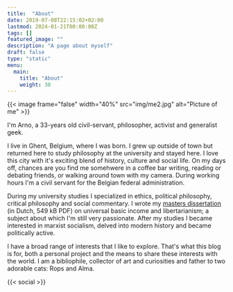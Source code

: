 ```yaml
---
title:  "About"
date: 2019-07-08T22:15:02+02:00
lastmod: 2024-01-21T00:00:00Z
tags: []
featured_image: ""
description: "A page about myself"
draft: false
type: "static"
menu:
  main:
    title: "About"
    weight: 30
---
```


{{< image frame="false" width="40%" src="img/me2.jpg" alt="Picture of me" >}}

I'm Arno, a 33-years old civil-servant, philosopher, activist and generalist geek. 

I live in Ghent, Belgium, where I was born. I grew up outside of town but returned here to study philosophy at the university and stayed here. I love this city with it's exciting blend of history, culture and social life. On my days off, chances are you find me somehwere in a coffee bar writing, reading or debating friends, or walking around town with my camera. During working hours I'm a civil servant for the Belgian federal administration.

During my university studies I specialized in ethics, political philosophy, critical philosophy and social commentary. I wrote my [masters dissertation](/files/thesis.pdf) (in Dutch, 549 kB PDF) on universal basic income and libertarianism; a subject about which I'm still very passionate. After my studies I became interested in marxist socialism, delved into modern history and became politically active.

I have a broad range of interests that I like to explore. That's what this blog is for, both a personal project and the means to share these interests with the world. I am a bibliophile, collector of art and curiosities and father to two adorable cats: Rops and Alma.

{{< social >}}
